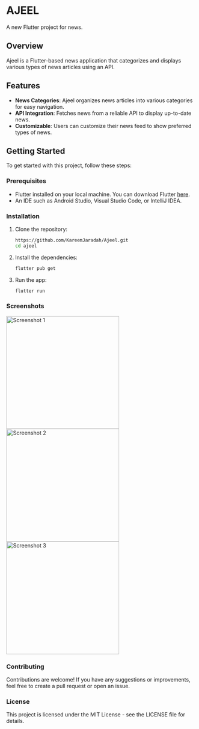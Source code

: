 # AJEEL

A new Flutter project for news.

## Overview

Ajeel is a Flutter-based news application that categorizes and displays various types of news articles using an API.


## Features

-  **News Categories**: Ajeel organizes news articles into various categories for easy navigation.
- **API Integration**: Fetches news from a reliable API to display up-to-date news.
- **Customizable**: Users can customize their news feed to show preferred types of news.

## Getting Started

To get started with this project, follow these steps:

### Prerequisites

- Flutter installed on your local machine. You can download Flutter [here](https://flutter.dev/docs/get-started/install).
- An IDE such as Android Studio, Visual Studio Code, or IntelliJ IDEA.

### Installation

1. Clone the repository:
   ```sh
   https://github.com/KareemJaradah/Ajeel.git
   cd ajeel
2. Install the dependencies:
   ```sh
   flutter pub get
3. Run the app:
   ```sh
   flutter run

### Screenshots



<img src="https://github.com/KareemJaradah/Ajeel/assets/90826550/460e97b3-7347-44db-9274-c7127893f1b0" alt="Screenshot 1" width="300">
<img src="https://github.com/KareemJaradah/Ajeel/assets/90826550/f595b9cc-590e-4d23-a5c8-4985986d102f" alt="Screenshot 2" width="300">
<img src="https://github.com/KareemJaradah/Ajeel/assets/90826550/b90f3dc2-5851-4675-b347-9c2b08593ebc" alt="Screenshot 3" width="300">




### Contributing

Contributions are welcome! If you have any suggestions or improvements, feel free to create a pull request or open an issue.

### License

This project is licensed under the MIT License - see the LICENSE file for details.



 
